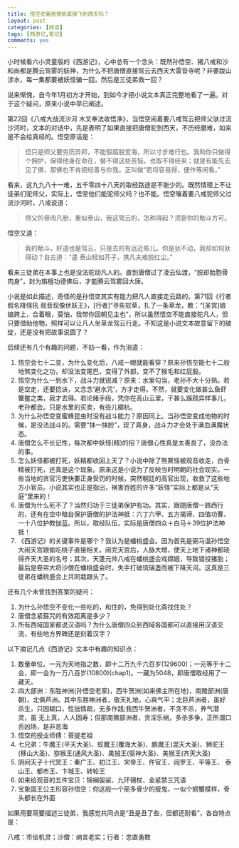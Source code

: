 ```yaml
---
title: 悟空驼着唐僧能直接飞到西天吗？
layout: post
categories: [阅读]
tags: [西游记,笔记]
comments: yes
---
```


小时候看六小灵童版的《西游记》，心中总有一个念头：既然孙悟空、猪八戒和沙和尚都是腾云驾雾的妖神，为什么不把唐僧直接驾云去西天大雷音寺呢？非要跋山涉水，每一集都要被妖怪骗一回，然后是三徒弟救一回？

说来惭愧，自今年1月初方才开始，到如今才把小说文本真正完整地看了一遍。对于这个疑问，原来小说中早已阐述。

第22回《八戒大战流沙河 木叉奉法收悟净》，当悟空闹着要八戒驾云把师父驮过流沙河时，文本的对话中，先是表明了如果直接把唐僧驼到西天，不历经磨难，如来是不会给真经的。悟空原话是：

> 但只是师父要穷历异邦，不能彀超脱苦海，所以寸步难行也。我和你只做得个拥护，保得他身在命在，替不得这些苦恼，也取不得经来；就是有能先去见了佛，那佛也不肯把经善与你我。正叫做“若将容易得，便作等闲看。”

看来，这九九八十一难，五千零四十八天的取经路途是不能少的。既然情理上不让徒弟们驼师父，实际上，悟空他们能驼师父吗？也不能。悟空嚷着要八戒驼师父过流沙河时，八戒说道：

> 师父的骨肉凡胎，重似泰山，我这驾云的，怎称得起？须是你的觔斗方可。

悟空又道：

> 我的觔斗，好道也是驾云，只是去的有远近些儿。你是驮不动，我却如何驮得动？自古道：“遣 泰山轻如芥子，携凡夫难脱红尘。”

看来三徒弟在本事上也是没法驼动凡人的。直到唐僧过了凌云仙渡，“脱却胎胞骨肉身”，封为旃檀功德佛后，才能腾云驾雾回大唐。

小说是如此描述，奇怪的是孙悟空其实有能力把凡人直接走云路的。第71回《行者假名降怪犼 观音现像伏妖王》，[行者]“寻些软草，扎了一条草龙，教：“[圣宫]娘娘跨上，合着眼，莫怕，我带你回朝见主也”，所以虽然悟空不能直接驼凡人，但只要借助他物，照样可以让凡人坐草龙驾云行走。不知这是小说文本故意留下的破绽，还是没有把故事说圆了？

后续还有几个有趣的问题，不妨一看，作为消遣：

1. 悟空会七十二变，为什么变化后，八戒一眼就能看穿？原来孙悟空能七十二般地煞变化之功，却没法变尾巴，变得了外部，变不了猴毛和红屁股。
2. 悟空为什么一到水下，战斗力就锐减？原来：水里勾当，老孙不大十分熟。若是空走，还要捻诀，又念念‘避水咒’，方才走得。不然，就要变化做甚么鱼虾蟹鳖之类，我才去得。若论赌手段，凭你在高山云里，干甚么蹊跷异样事儿，老孙都会。只是水里的买卖，有些儿榔杭。
3. 为什么孙悟空变蜜蜂昆虫时没有战斗能力？原因同上。当孙悟空变成他物的时候，是没法战斗的。需要“抹一抹脸”，现了真身，战斗力才会处于满血满魔状态。
4. 唐僧怎么不长记性，每次都中妖怪(精)的招？唐僧心性真是太善良了，没办法的事。
5. 怎么妖怪都被打死，妖精都收回上天了？小说中除了熊罴怪被观音收走，白骨精被打死，还真是这个现象。原来这是小说为了反映当时明朝的社会现实。一些当地的贪官污吏快要正身受罚的时候，突然朝廷的高官出现，收救了这些地方小官员。小说其实也正是指出，祸害百姓的许多“妖怪”实际上都是从“天庭”里来的！
6. 唐僧为什么死不了？当然归功于三徒弟保护有功。其实，跟随唐僧一路西行的，还有在空中暗自保护唐僧的护法神抵：六丁六甲、五方揭谛、四值功曹、一十八位护教伽蓝。所以，取经队伍，实际是唐僧四众＋白马＋39位护法神抵！
7. 《西游记》的关键事件是哪个？我认为是蟠桃盛会。因为首先是弼马温孙悟空大闹天宫跟偷吃桃子直接相关。闹完天宫后，人脉大增，使天上地下诸神都晓得齐天大圣的名号；其次，天蓬元帅八戒在蟠桃盛会戏嫦娥，导致错投猪胎；最后是卷帘大将沙僧在蟠桃盛会时，失手打破琉璃盏而被下降天河。这真是三徒弟在蟠桃盛会上共同栽跟头了。

还有几个未曾找到答案的疑问：

1. 为什么孙悟空不变化一些吃的，和住的，免得到处化斋找住处？
2. 唐僧念紧箍咒的有效距离是多少？
3. 所有西域国家都说汉语吗？为什么唐僧四众到西域各国都可以直接用汉语交流，有些地方界碑还是刻着汉字？


以下摘记几点《西游记》文本中有趣的知识点：

1.	数量单位。一元为天地指之数，即十二万九千六百岁(129600)；一元等于十二会，即一会为一万八百岁(10800)(chap1)。一藏为5048，即唐僧取经用了一藏天。
1.	四大部洲：东胜神洲(孙悟空老家)，西牛贺洲(如来佛主所在地)，南赡部洲(唐朝)，北俱芦洲。其中东胜神洲者，敬天礼地，心爽气平；北巨芦洲者，虽好杀生，只因糊口，性拙情疏，无多作践;我西牛贺洲者，不贪不杀，养气潜灵，虽 无上真，人人固寿；但那南赡部洲者，贪淫乐祸，多杀多争，正所谓口舌凶场，是非恶海
1.	悟空的授业师傅：菩提老祖
1.	七兄弟：牛魔王(平天大圣)、蛟魔王(覆海大圣)、鹏魔王(混天大圣)、狮驼王(移山大圣)、猕猴王(通风大圣)、禺狨王(驱神大圣)、美猴王(齐天大圣)
1.	阴间天子十代冥王：秦广王、初江王、宋帝王、仵官王、阎罗王、平等王、 泰山王、都市王、卞城王、转轮王
1.	如来给观音的五件宝贝：锦襕袈裟、九环锡杖、金紧禁三咒语
1.	宝象国王公主形容孙悟空：你这般一个筋多骨少的瘦鬼，一似个螃蟹模样，骨头都长在外面

如果用要简要描述三徒弟，我感觉共同点是“丑是丑了些，但都还耐看”，各自特点是：

八戒：市侩机灵；沙僧：纳言老实；行者：忠直勇敢